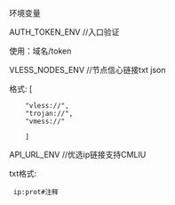 环境变量

AUTH_TOKEN_ENV   //入口验证

  使用：域名/token

VLESS_NODES_ENV //节点信心链接txt json

   格式:
       [
       
        "vless://",
        "trojan://",
        "vmess://"
        
        ]
        
        
API_URL_ENV //优选ip链接支持CMLIU

  txt格式:
  
     ip:prot#注释

